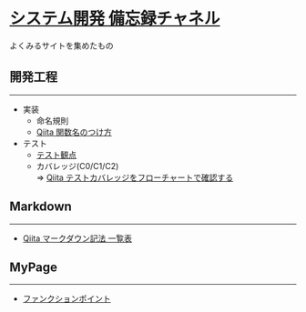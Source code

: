 # [システム開発 備忘録チャネル](https://mixplusk.github.io/mercury/)
よくみるサイトを集めたもの  
  

## 開発工程
---
* 実装
  * 命名規則
  * [Qiita 関数名のつけ方](https://qiita.com/KeithYokoma/items/2193cf79ba76563e3db6)
* テスト
  *  [テスト観点](test.md)
  * カバレッジ(C0/C1/C2)  
⇒ [Qiita テストカバレッジをフローチャートで確認する](https://qiita.com/mochio/items/c5d183fe5539d697bc27)  


## Markdown
---
* [Qiita マークダウン記法 一覧表](https://qiita.com/kamorits/items/6f342da395ad57468ae3)


## MyPage
---
* [ファンクションポイント](fp.md)